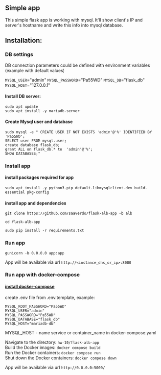 ## Simple app
This simple flask app is working with mysql.
It'll show client's IP and server's hostname and write this info into mysql database.

## Installation:
### DB settings
DB connection parameters could be defined with environment variables (example with default values)

`MYSQL_USER`="admin"
`MYSQL_PASSWORD`="Pa55WD"
`MYSQL_DB`="flask_db"
`MYSQL_HOST`="127.0.0.1"

#### Install DB server:

```
sudo apt update
sudo apt install -y mariadb-server
```

#### Create Mysql user and database

```
sudo mysql -e " CREATE USER IF NOT EXISTS 'admin'@'%' IDENTIFIED BY 'Pa55WD';
SELECT user FROM mysql.user;
create database flask_db;
grant ALL on flask_db.* to  'admin'@'%';
SHOW DATABASES;"
```

### Install app
#### install packages required for app

```
sudo apt install -y python3-pip default-libmysqlclient-dev build-essential pkg-config
```

#### install app and dependencies

```
git clone https://github.com/saaverdo/flask-alb-app -b alb

cd flask-alb-app

sudo pip install -r requirements.txt
```

### Run app

```
gunicorn -b 0.0.0.0 app:app
```

App will be available via url `http://<instance_dns_or_ip>:8000`


### Run app with docker-compose 
#### [install docker-compose](https://docs.docker.com/compose/install/)
create .env file from .env.template, example:

```
MYSQL_ROOT_PASSWORD="Pa55WD"
MYSQL_USER="admin"
MYSQL_PASSWORD="Pa55WD"
MYSQL_DATABASE="flask_db"
MYSQL_HOST="mariadb-db"
```
MYSQL_HOST - name service or container_name in docker-compose.yaml


Navigate to the directory: ``hw-10/flask-alb-app`` <br>
Build the Docker images: ``docker compose build``  <br>
Run the Docker containers: ``docker compose run`` <br>
Shut down the Docker containers: ``docker compose down`` <br>

App will be available via url `http://0.0.0.0:5000/`
